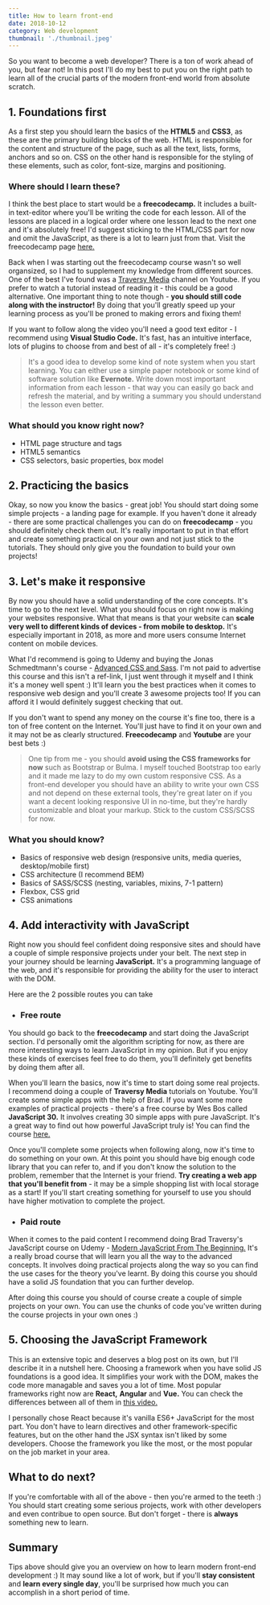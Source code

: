 ```yaml
---
title: How to learn front-end
date: 2018-10-12
category: Web development
thumbnail: './thumbnail.jpeg'
---
```


So you want to become a web developer? There is a ton of work ahead of you, but fear not! In this post I'll do my best to put you on the right path to learn all of the crucial parts of the modern front-end world from absolute scratch.

## 1. Foundations first

As a first step you should learn the basics of the **HTML5** and **CSS3**, as these are the primary building blocks of the web. HTML is responsible for the content and structure of the page, such as all the text, lists, forms, anchors and so on. CSS on the other hand is responsible for the styling of these elements, such as color, font-size, margins and positioning.

### Where should I learn these?

I think the best place to start would be a **freecodecamp.** It includes a built-in text-editor where you'll be writing the code for each lesson. All of the lessons are placed in a logical order where one lesson lead to the next one and it's absolutely free! I'd suggest sticking to the HTML/CSS part for now and omit the JavaScript, as there is a lot to learn just from that. Visit the freecodecamp page [here.](https://www.freecodecamp.org/)

Back when I was starting out the freecodecamp course wasn't so well organsized, so I had to supplement my knowledge from different sources. One of the best I've found was a [Traversy Media](https://www.youtube.com/watch?v=UB1O30fR-EE&list=PLillGF-RfqbZTASqIqdvm1R5mLrQq79CU) channel on Youtube. If you prefer to watch a tutorial instead of reading it - this could be a good alternative. One important thing to note though - **you should still code along with the instructor!** By doing that you'll greatly speed up your learning process as you'll be proned to making errors and fixing them!

If you want to follow along the video you'll need a good text editor - I recommend using **Visual Studio Code.** It's fast, has an intuitive interface, lots of plugins to choose from and best of all - it's completely free! :)

> It's a good idea to develop some kind of note system when you start learning. You can either use a simple paper notebook or some kind of software solution like **Evernote.** Write down most important information from each lesson - that way you can easily go back and refresh the material, and by writing a summary you should understand the lesson even better.

### What should you know right now?
* HTML page structure and tags
* HTML5 semantics
* CSS selectors, basic properties, box model


## 2. Practicing the basics

Okay, so now you know the basics - great job! You should start doing some simple projects - a landing page for example. If you haven't done it already - there are some practical challenges you can do on **freecodecamp** - you should definitely check them out. It's really important to put in that effort and create something practical on your own and not just stick to the tutorials. They should only give you the foundation to build your own projects! 


## 3. Let's make it responsive

By now you should have a solid understanding of the core concepts. It's time to go to the next level. What you should focus on right now is making your websites responsive. What that means is that your website can **scale very well to different kinds of devices - from mobile to desktop.** It's especially important in 2018, as more and more users consume Internet content on mobile devices.

What I'd recommend is going to Udemy and buying the Jonas Schmedtmann's course - [Advanced CSS and Sass](https://www.udemy.com/advanced-css-and-sass/?couponCode=GITHUB4). I'm not paid to advertise this course and this isn't a ref-link, I just went through it myself and I think it's a money well spent :) It'll learn you the best practices when it comes to responsive web design and you'll create 3 awesome projects too! If you can afford it I would definitely suggest checking that out.

If you don't want to spend any money on the course it's fine too, there is a ton of free content on the Internet. You'll just have to find it on your own and it may not be as clearly structured. **Freecodecamp** and **Youtube** are your best bets :)

>One tip from me - you should **avoid using the CSS frameworks for now** such as Bootstrap or Bulma. I myself touched Bootstrap too early and it made me lazy to do my own custom responsive CSS. As a front-end developer you should have an ability to write your own CSS and not depend on these external tools, they're great later on if you want a decent looking responsive UI in no-time, but they're hardly customizable and bloat your markup. Stick to the custom CSS/SCSS for now.

### What you should know?
* Basics of responsive web design (responsive units, media queries, desktop/mobile first)
* CSS architecture (I recommend BEM)
* Basics of SASS/SCSS (nesting, variables, mixins, 7-1 pattern)
* Flexbox, CSS grid
* CSS animations

## 4. Add interactivity with JavaScript

Right now you should feel confident doing responsive sites and should have a couple of simple responsive projects under your belt. The next step in your journey should be learning **JavaScript.** It's a programming language of the web, and it's responsible for providing the ability for the user to interact with the DOM.

Here are the 2 possible routes you can take

* ### Free route

You should go back to the **freecodecamp** and start doing the JavaScript section. I'd personally omit the algorithm scripting for now, as there are more interesting ways to learn JavaScript in my opinion. But if you enjoy these kinds of exercises feel free to do them, you'll definitely get benefits by doing them after all.

When you'll learn the basics, now it's time to start doing some real projects. I recommend doing a couple of **Traversy Media** tutorials on Youtube. You'll create some simple apps with the help of Brad. If you want some more examples of practical projects - there's a free course by Wes Bos called **JavaScript 30.** It involves creating 30 simple apps with pure JavaScript. It's a great way to find out how powerful JavaScript truly is! You can find the course [here.](https://javascript30.com/)

Once you'll complete some projects when following along, now it's time to do something on your own. At this point you should have big enough code library that you can refer to, and if you don't know the solution to the problem, remember that the Internet is your friend. **Try creating a web app that you'll benefit from** - it may be a simple shopping list with local storage as a start! If you'll start creating something for yourself to use you should have higher motivation to complete the project.

* ### Paid route

When it comes to the paid content I recommend doing Brad Traversy's JavaScript course on Udemy - [Modern JavaScript From The Beginning.](https://www.udemy.com/modern-javascript-from-the-beginning/) It's a really broad course that will learn you all the way to the advanced concepts. It involves doing practical projects along the way so you can find the use cases for the theory you've learnt. By doing this course you should have a solid JS foundation that you can further develop.

After doing this course you should of course create a couple of simple projects on your own. You can use the chunks of code you've written during the course projects in your own ones :)

## 5. Choosing the JavaScript Framework

This is an extensive topic and deserves a blog post on its own, but I'll describe it in a nutshell here. Choosing a framework when you have solid JS foundations is a good idea. It simplifies your work with the DOM, makes the code more managable and saves you a lot of time. Most popular frameworks right now are **React,** **Angular** and **Vue.** You can check the differences between all of them in [this video.](https://www.youtube.com/watch?v=SWZ_4YBFBhs)

I personally chose React because it's vanilla ES6+ JavaScript for the most part. You don't have to learn directives and other framework-specific features, but on the other hand the JSX syntax isn't liked by some developers. Choose the framework you like the most, or the most popular on the job market in your area.

## What to do next?

If you're comfortable with all of the above - then you're armed to the teeth :) You should start creating some serious projects, work with other developers and even contribue to open source. But don't forget - there is **always** something new to learn.

## Summary

Tips above should give you an overview on how to learn modern front-end development :) It may sound like a lot of work, but if you'll **stay consistent** and **learn every single day**, you'll be surprised how much you can accomplish in a short period of time.
